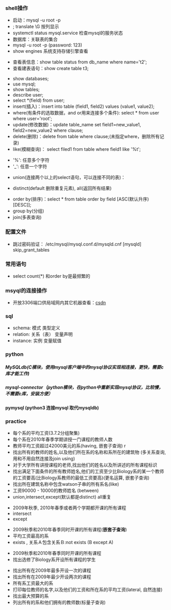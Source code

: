 ### shell操作
- 启动：mysql -u root -p
- ; translate \G 按列显示
- systemctl status mysql.service 检查mysql的服务状态
- 数据库：关联表的集合
- mysql -u root -p (password: 123)
- show engines 系统支持存储引擎查看
 + 查看表信息：show table status from db_name where name='t2';
 + 查看建表语句：show create table t3;
- show databases;
- use mysql;
- show tables;
- describe user;
- select *(field) from user;
- insert(插入)：insert into table (field1, field2) values (value1, value2);
- where(有条件的选取数据，and or用来连接多个条件): select * from user where user='root';
- update(修改数据)：update table_name set field1=new_value1, field2=new_value2 where clause;
- delete(删除)：delete from table where clause;(未指定where，删除所有记录)
- like(模糊查询)： select filed1 from table where field1 like '%t';
 + '%': 任意多个字符
 + '_': 任意一个字符
- union(连接两个以上的select语句，可以连接不同的表)：
 + distinct(default 删除重复元素), all(返回所有结果)
- order by(排序)：select * from table order by field [ASC(默认升序) [DESC]];
- group by(分组)
- join(多表查询)


### 配置文件
- 跳过密码验证： /etc/mysql/mysql.conf.d/mysqld.cnf
      [mysqld] skip_grant_tables


### 常用语句
- select count(*) 和order by是最频繁的
### msyql的连接操作
- 开放3306端口供局域网内其它机器查看：[csdn](https://blog.csdn.net/freezingxu/article/details/77088506)

### sql
- schema: 模式  类型定义
- relation: 关系（表） 变量声明
- instance: 实例  变量赋值


### python
##### MySQLdb(C模块，使用mysql客户端中的mysql协议实现相连接，更快，需要c库才能工作)
##### mysql-connector（python模块，在python中重新实现mysql协议，比较慢，不需要c库，安装方便）
#### pymysql (python3 连接mysql 取代mysqldb)

### practice
- 每个系的平均工资(3.7.2分组聚集)
- 每个系在2010年春季学期讲授一门课程的教师人数
- 教师平均工资超过42000美元的系(having, 嵌套子查询) r
- 找出所有的教师的姓名,以及他们所在系的名称和系所在的建筑物 (多关系查询, 用和不用自然连接及join using)
- 对于大学所有讲授课程的老师,找出他们的姓名以及所讲述的所有课程标识
- 找出满足下面条件的所有教师姓名,他们的工资至少比Biology系的某一个教师的工资要高(比Biology系教师的最低工资要高)(更名运算, 嵌套子查询)
- 找出所在建筑名称中包含watson子串的所有系名(like)
- 工资90000 - 10000的教师姓名 (between)
- union,intersect,except(默认都是distinct) all重复
 + 2009年秋季, 2010年春季或者两个学期都开课的所有课程
 + intersect
 + except
- 2009秋季和2010年春季同时开课的所有课程(**嵌套子查询**)
- 平均工资最高的系
- exists , 关系Ａ包含关系Ｂ:not exists (B except A)
 + 2009秋季和2010年春季同时开课的所有课程
 + 找出选修了Biology系开设所有课程的学生
- 找出所有在2009年最多开设一次的课程
- 找出所有在2009年最少开设两次的课程
- 所有系工资最大的系
- 打印每位教师的名字,以及他们的工资和所在系的平均工资(lateral, 自然连接)
- 找出最大预算的系
- 列出所有的系和他们拥有的教师数(标量子查询)

